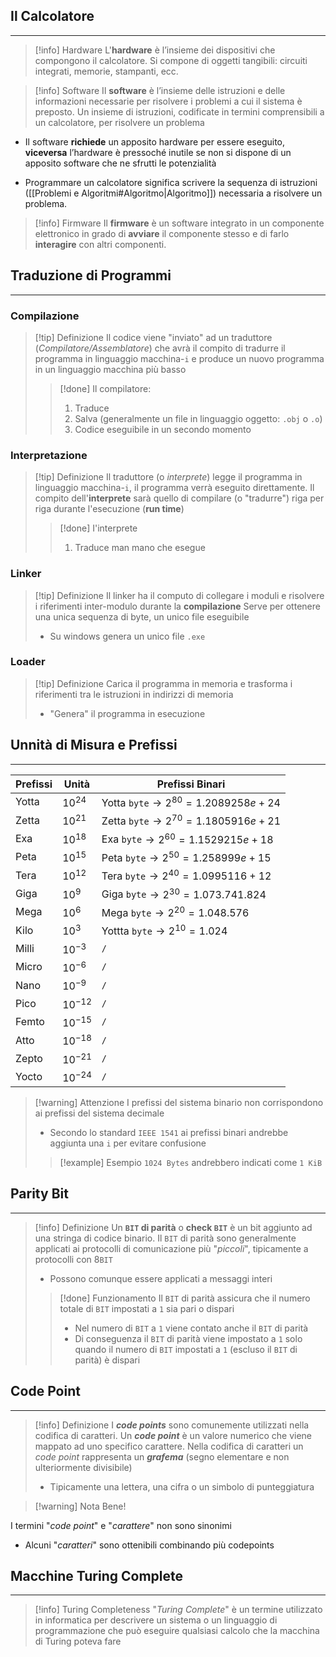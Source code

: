 ## Il Calcolatore
---
>[!info] Hardware
L'**hardware** è l’insieme dei dispositivi che compongono il calcolatore. Si compone di oggetti tangibili: circuiti integrati, memorie, stampanti, ecc.

>[!info] Software
Il **software** è l’insieme delle istruzioni e delle informazioni necessarie per risolvere i problemi a cui il sistema è preposto. Un insieme di istruzioni, codificate in termini comprensibili a un calcolatore, per risolvere un problema

- Il software **richiede** un apposito hardware per essere eseguito, **viceversa** l’hardware è pressoché inutile se non si dispone di un apposito software che ne sfrutti le potenzialità

- Programmare un calcolatore significa scrivere la sequenza di istruzioni ([[Problemi e Algoritmi#Algoritmo|Algoritmo]]) necessaria a risolvere un problema. 
>[!info] Firmware
Il **firmware** è un software integrato in un componente elettronico in grado di **avviare** il componente stesso e di farlo **interagire** con altri componenti.

## Traduzione di Programmi
---
### Compilazione
>[!tip] Definizione
>Il codice viene "inviato" ad un traduttore (*Compilatore/Assemblatore*) che avrà il compito di tradurre il programma in linguaggio macchina-`i` e produce un nuovo programma in un linguaggio macchina più basso
>>[!done] Il compilatore:
>>1. Traduce
>>2. Salva (generalmente un file in linguaggio oggetto: `.obj` o `.o`)
>>3. Codice eseguibile in un secondo momento

### Interpretazione
>[!tip] Definizione
>Il traduttore (o *interprete*) legge il programma in linguaggio macchina-`i`, il programma verrà eseguito direttamente.
>Il compito dell'**interprete** sarà quello di compilare (o "tradurre") riga per riga durante l'esecuzione (**run time**)
>>[!done] I'interprete
>> 1. Traduce man mano che esegue


### Linker
>[!tip] Definizione
>Il linker ha il computo di collegare i moduli e risolvere i riferimenti inter-modulo durante la **compilazione**
>Serve per ottenere una unica sequenza di byte, un unico file eseguibile
>- Su windows genera un unico file `.exe`

### Loader

> [!tip] Definizione
> Carica il programma in memoria e trasforma i riferimenti tra le istruzioni  in indirizzi di memoria
> - "Genera" il programma in esecuzione

## Unnità di Misura e Prefissi
---
| Prefissi     | Unità | Prefissi Binari|
| ------------ | ----- |-----|
| Yotta        |     $10^{24}$  |Yotta `byte`$\to 2^{80}=1.2089258e+24$|
| Zetta        |     $10^{21}$  |Zetta `byte`$\to 2^{70}=1.1805916e+21$|
| Exa          |       $10^{18}$|Exa `byte`$\to 2^{60}=1.1529215e+18$|
| Peta         |       $10^{15}$|Peta `byte`$\to 2^{50}=1.258999e+15$|
| Tera         |       $10^{12}$|Tera `byte`$\to 2^{40}=1.0995116+12$|
| Giga         |       $10^{9}$|Giga `byte`$\to 2^{30}=1.073.741.824$|
| Mega         |       $10^{6}$|Mega `byte`$\to 2^{20}=1.048.576$|
| Kilo         |       $10^{3}$|Yottta `byte`$\to 2^{10}=1.024$|
| Milli        | $10^{-3}$      |`/`|
| Micro        |       $10^{-6}$|`/`|
| Nano| $10^{-9}$|`/`|
|Pico |       $10^{-12}$|`/`|
| Femto        |       $10^{-15}$|`/`|
| Atto         |       $10^{-18}$|`/`|
| Zepto        |       $10^{-21}$|`/`|
| Yocto        |       $10^{-24}$|`/`|


> [!warning] Attenzione
> I prefissi del sistema binario non corrispondono ai prefissi del sistema decimale
> - Secondo lo standard `IEEE 1541` ai prefissi binari andrebbe aggiunta una `i` per evitare confusione
>>[!example] Esempio
>>`1024 Bytes` andrebbero indicati come `1 KiB`

## Parity Bit
---
>[!info] Definizione
>Un **`BIT` di parità** o **check `BIT`** è un bit aggiunto ad una stringa di codice binario.
>Il `BIT` di parità sono generalmente applicati ai protocolli di comunicazione più "*piccoli*", tipicamente a protocolli con 8`BIT` 
>- Possono comunque essere applicati a messaggi interi
>>[!done] Funzionamento
>>Il `BIT` di parità assicura che il numero totale di `BIT` impostati a `1` sia pari o dispari
>>- Nel numero di `BIT` a `1` viene contato anche il `BIT` di parità
>>- Di conseguenza il `BIT` di parità viene impostato a `1` solo quando il numero di `BIT` impostati a `1` (escluso il `BIT` di parità) è dispari


## Code Point
---
>[!info] Definizione
>I ***code points*** sono comunemente utilizzati nella codifica di caratteri.
>Un ***code point*** è un valore numerico che viene mappato ad uno specifico carattere.
>Nella codifica di caratteri un *code point* rappresenta un ***grafema*** (segno elementare e non ulteriormente divisibile)
>- Tipicamente una lettera, una cifra o un simbolo di punteggiatura

>[!warning] Nota Bene!

I termini "*code point*" e "*carattere*" non sono sinonimi
- Alcuni "*caratteri*" sono ottenibili combinando più codepoints

## Macchine Turing Complete
---
>[!info] Turing Completeness
>"*Turing Complete*" è un termine utilizzato in informatica per descrivere un sistema o un linguaggio di programmazione che può eseguire qualsiasi calcolo che la macchina di Turing poteva fare
